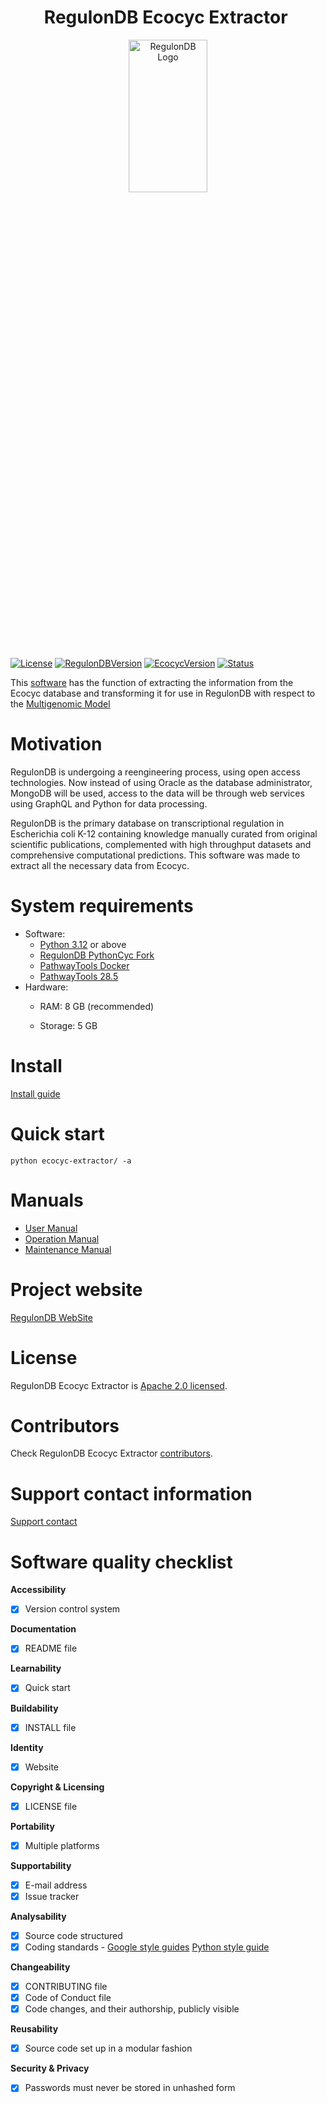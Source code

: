 <h1 align="center"> RegulonDB Ecocyc Extractor </h1>
<p align="center" >
  <img alt="RegulonDB Logo" style="width:50%;height:25%;" src="https://drive.google.com/uc?export=view&id=1BtKqNvtchMidDMUSyeJZPCnfMb-saaYm"></img>
</p>

[![License](https://img.shields.io/badge/license-APACHE-brightgreen?style=plastic)](LICENSE)
[![RegulonDBVersion](https://img.shields.io/badge/RegulonDB_version-13.5-blue?style=plastic)](https://regulondb.ccg.unam.mx/)
[![EcocycVersion](https://img.shields.io/badge/last_Ecocyc_version_tested-28.5-red?style=plastic)](https://ecocyc.org/)
[![Status](https://img.shields.io/badge/status-release_2.1.0-yellowgreen?style=plastic)](CHANGELOG.md)

This [software](https://lucid.app/folder/invitations/accept/813e6281-f3fb-4a08-967a-251e1e5af6b7) has the function of extracting the information from the Ecocyc database and transforming it for use in RegulonDB with respect to the [Multigenomic Model](https://app.lucidchart.com/lucidchart/invitations/accept/0056e953-5ccb-439d-9411-afcb9c875953)

# Motivation

RegulonDB is undergoing a reengineering process, using open access technologies. Now instead of using Oracle as the database administrator, MongoDB will be used, access to the data will be through web services using GraphQL and Python for data processing.

RegulonDB is the primary database on transcriptional regulation in Escherichia coli K-12 containing knowledge manually curated from original scientific publications, complemented with high throughput datasets and comprehensive computational predictions.
This software was made to extract all the necessary data from Ecocyc.

# System requirements

- Software:
  - [Python 3.12](https://www.python.org/) or above
  - [RegulonDB PythonCyc Fork](https://github.com/regulondbunam/PythonCyc)
  - [PathwayTools Docker](https://github.com/pablo-epl/pathway-tools-docker)
  - [PathwayTools 28.5](http://bioinformatics.ai.sri.com/ptools/)
- Hardware:
  - RAM: 8 GB (recommended)
  
  - Storage: 5 GB
  
# Install

[Install guide](INSTALL.md)

# Quick start

```shell
python ecocyc-extractor/ -a
```

# Manuals

- [User Manual](docs/MU.md)
- [Operation Manual](docs/MO.md)
- [Maintenance Manual](docs/MM.md)

# Project website

[RegulonDB WebSite](https://regulondb.ccg.unam.mx/)

# License

RegulonDB Ecocyc Extractor is [Apache 2.0 licensed](LICENSE).

# Contributors

Check RegulonDB Ecocyc Extractor [contributors](CONTRIBUTORS.md).

# Support contact information

[Support contact](http://regulondb.ccg.unam.mx/menu/about_regulondb/contact_us/index.jsp)

# Software quality checklist

**Accessibility**

- [x] Version control system

**Documentation**

- [x] README file

**Learnability**

- [x] Quick start

**Buildability**

- [x] INSTALL file

**Identity**

- [x] Website

**Copyright & Licensing**

- [x] LICENSE file

**Portability**

- [x] Multiple platforms

**Supportability**

- [x] E-mail address
- [x] Issue tracker

**Analysability**

- [x] Source code structured
- [x] Coding standards - [Google style guides](http://google.github.io/styleguide/) [Python style guide](https://pep8.org/#pep-8-%E2%80%94-the-style-guide-for-python-code)

**Changeability**

- [x] CONTRIBUTING file
- [x] Code of Conduct file
- [x] Code changes, and their authorship, publicly visible

**Reusability**

- [x] Source code set up in a modular fashion

**Security & Privacy**

- [x] Passwords must never be stored in unhashed form
